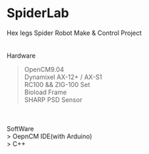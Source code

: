SpiderLab
=========

Hex legs Spider Robot Make &amp; Control Project <br>
<br>
<br>
Hardware<br>
> OpenCM9.04<br>
> Dynamixel AX-12+ / AX-S1<br>
> RC100 && ZIG-100 Set<br>
> Bioload Frame<br>
> SHARP PSD Sensor<br>

<br>
<br>
SoftWare<br>
> OepnCM IDE(with Arduino)<br>
> C++<br>

<br>
<br>
